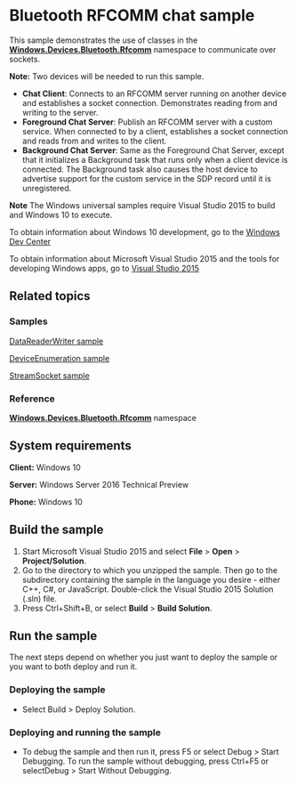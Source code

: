 <!---
  category: Communications
  samplefwlink: http://go.microsoft.com/fwlink/p/?LinkId=626688
--->

# Bluetooth RFCOMM chat sample

This sample demonstrates the use of classes in the
[**Windows.Devices.Bluetooth.Rfcomm**](https://msdn.microsoft.com/en-us/library/windows/apps/windows.devices.bluetooth.rfcomm.aspx)
namespace
to communicate over sockets.

**Note:** Two devices will be needed to run this sample.

- **Chat Client**: Connects to an RFCOMM server running on another device and establishes a socket connection.
  Demonstrates reading from and writing to the server.
- **Foreground Chat Server**: Publish an RFCOMM server with a custom service.
  When connected to by a client, establishes a socket connection and reads from and writes to the client.
- **Background Chat Server**: Same as the Foreground Chat Server,
  except that it initializes a Background task that runs only when a client device is connected.
  The Background task also causes the host device to advertise support for the custom service in the SDP record until it is unregistered.

**Note** The Windows universal samples require Visual Studio 2015 to build and Windows 10 to execute.
 
To obtain information about Windows 10 development, go to the [Windows Dev Center](http://go.microsoft.com/fwlink/?LinkID=532421)

To obtain information about Microsoft Visual Studio 2015 and the tools for developing Windows apps, go to [Visual Studio 2015](http://go.microsoft.com/fwlink/?LinkID=532422)

## Related topics

### Samples

[DataReaderWriter sample](../DataReaderWriter)

[DeviceEnumeration sample](../DeviceEnumeration)

[StreamSocket sample](../StreamSocket)

### Reference

[**Windows.Devices.Bluetooth.Rfcomm**](https://msdn.microsoft.com/en-us/library/windows/apps/windows.devices.bluetooth.rfcomm.aspx)
namespace

## System requirements

**Client:** Windows 10

**Server:** Windows Server 2016 Technical Preview

**Phone:** Windows 10

## Build the sample

1. Start Microsoft Visual Studio 2015 and select **File** \> **Open** \> **Project/Solution**.
2. Go to the directory to which you unzipped the sample. Then go to the subdirectory containing the sample in the language you desire - either C++, C#, or JavaScript. Double-click the Visual Studio 2015 Solution (.sln) file. 
3. Press Ctrl+Shift+B, or select **Build** \> **Build Solution**. 

## Run the sample

The next steps depend on whether you just want to deploy the sample or you want to both deploy and run it.

### Deploying the sample

- Select Build > Deploy Solution. 

### Deploying and running the sample

- To debug the sample and then run it, press F5 or select Debug >  Start Debugging. To run the sample without debugging, press Ctrl+F5 or selectDebug > Start Without Debugging. 
